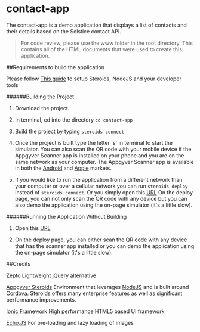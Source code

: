 contact-app
===========

The contact-app is a demo application that displays a list of contacts and their details based on the Solstice contact API.

>For code review, please use the www folder in the root directory. This contains all of the HTML documents that were used to create this application.



##Requirements to build the application

Please follow [This guide](https://academy.appgyver.com/installwizard) to setup Steroids, NodeJS and your developer tools

######Building the Project

1. Download the project.

2. In terminal, cd into the directory `cd contact-app`

3. Build the project by typing `steroids connect`

4. Once the project is built type the letter 's' in terminal to start the simulator. You can also scan the QR code with your mobile
device if the Appgyver Scanner app is installed on your phone and you are on the same network as your computer.
The Appgyver Scanner app is available in both the [Android](https://play.google.com/store/apps/details?id=com.appgyver.android&hl=en)
and [Apple](https://itunes.apple.com/us/app/appgyver-scanner/id575076515?mt=8) markets.

5. If you would like to run the application from a different network than your computer or over a cellular network you
can run `steroids deploy` instead of `steroids connect`. Or you simply open this [URL](https://share.appgyver.com/?id=23715&hash=20df2653aa0278eea1ba3657b7ba194e12c597e5494caa77963d5979535f8db9)
On the deploy page, you can not only scan the QR code with any device but you can also demo the application using the on-page simulator (it's a little slow).


######Running the Application Without Building

1. Open this [URL](https://share.appgyver.com/?id=23715&hash=20df2653aa0278eea1ba3657b7ba194e12c597e5494caa77963d5979535f8db9)

2. On the deploy page, you can either scan the QR code with any device that has the scanner app installed or you can demo the application using the on-page simulator (it's a little slow).


##Credits

[Zepto](http://zeptojs.com/) Lightweight jQuery alternative

[Appgyver Steroids](http://www.appgyver.com/steroids) Environment that leverages [NodeJS](http://nodejs.org) and is built around [Cordova](http://cordova.apache.org/). Steroids offers many enterprise features as well as significant performance improvements.

[Ionic Framework](http://ionicframework.com/) High performance HTML5 based UI framework

[Echo.JS](http://toddmotto.com/echo-js-simple-javascript-image-lazy-loading/) For pre-loading and lazy loading of images